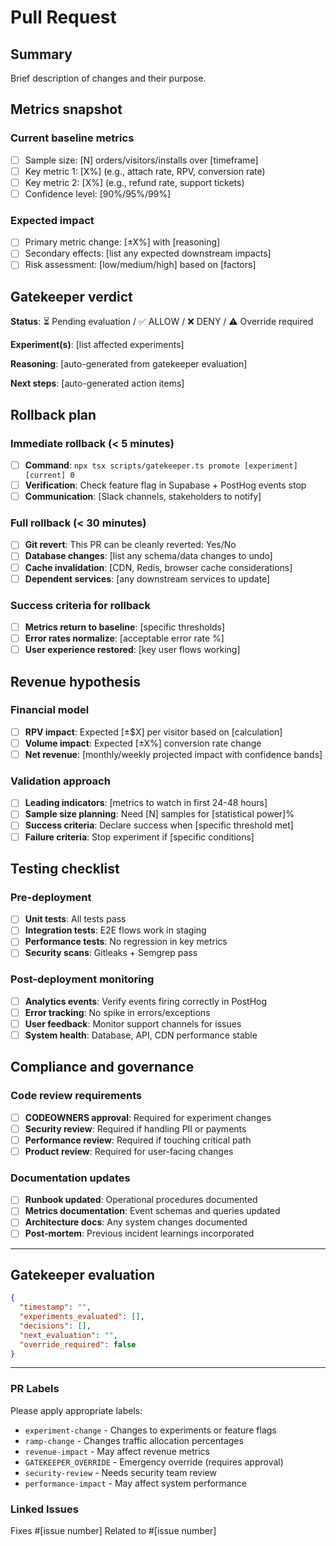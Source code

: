 # Pull Request

## Summary
Brief description of changes and their purpose.

## Metrics snapshot
<!-- Required for all experiment-related PRs -->

### Current baseline metrics
- [ ] Sample size: [N] orders/visitors/installs over [timeframe]
- [ ] Key metric 1: [X%] (e.g., attach rate, RPV, conversion rate)  
- [ ] Key metric 2: [X%] (e.g., refund rate, support tickets)
- [ ] Confidence level: [90%/95%/99%]

### Expected impact
- [ ] Primary metric change: [±X%] with [reasoning]
- [ ] Secondary effects: [list any expected downstream impacts]
- [ ] Risk assessment: [low/medium/high] based on [factors]

## Gatekeeper verdict
<!-- Auto-populated by CI or manual evaluation -->

**Status**: ⏳ Pending evaluation / ✅ ALLOW / ❌ DENY / ⚠️ Override required

**Experiment(s)**: [list affected experiments]

**Reasoning**: [auto-generated from gatekeeper evaluation]

**Next steps**: [auto-generated action items]

## Rollback plan
<!-- Required for all production changes -->

### Immediate rollback (< 5 minutes)
- [ ] **Command**: `npx tsx scripts/gatekeeper.ts promote [experiment] [current] 0`
- [ ] **Verification**: Check feature flag in Supabase + PostHog events stop
- [ ] **Communication**: [Slack channels, stakeholders to notify]

### Full rollback (< 30 minutes) 
- [ ] **Git revert**: This PR can be cleanly reverted: Yes/No
- [ ] **Database changes**: [list any schema/data changes to undo]
- [ ] **Cache invalidation**: [CDN, Redis, browser cache considerations]
- [ ] **Dependent services**: [any downstream services to update]

### Success criteria for rollback
- [ ] **Metrics return to baseline**: [specific thresholds]
- [ ] **Error rates normalize**: [acceptable error rate %]
- [ ] **User experience restored**: [key user flows working]

## Revenue hypothesis
<!-- Required for pricing/monetization changes -->

### Financial model
- [ ] **RPV impact**: Expected [±$X] per visitor based on [calculation]
- [ ] **Volume impact**: Expected [±X%] conversion rate change
- [ ] **Net revenue**: [monthly/weekly projected impact with confidence bands]

### Validation approach  
- [ ] **Leading indicators**: [metrics to watch in first 24-48 hours]
- [ ] **Sample size planning**: Need [N] samples for [statistical power]%
- [ ] **Success criteria**: Declare success when [specific threshold met]
- [ ] **Failure criteria**: Stop experiment if [specific conditions]

## Testing checklist

### Pre-deployment
- [ ] **Unit tests**: All tests pass
- [ ] **Integration tests**: E2E flows work in staging
- [ ] **Performance tests**: No regression in key metrics
- [ ] **Security scans**: Gitleaks + Semgrep pass

### Post-deployment monitoring
- [ ] **Analytics events**: Verify events firing correctly in PostHog
- [ ] **Error tracking**: No spike in errors/exceptions  
- [ ] **User feedback**: Monitor support channels for issues
- [ ] **System health**: Database, API, CDN performance stable

## Compliance and governance

### Code review requirements
- [ ] **CODEOWNERS approval**: Required for experiment changes
- [ ] **Security review**: Required if handling PII or payments  
- [ ] **Performance review**: Required if touching critical path
- [ ] **Product review**: Required for user-facing changes

### Documentation updates
- [ ] **Runbook updated**: Operational procedures documented
- [ ] **Metrics documentation**: Event schemas and queries updated
- [ ] **Architecture docs**: Any system changes documented  
- [ ] **Post-mortem**: Previous incident learnings incorporated

---

## Gatekeeper evaluation
<!-- This section is auto-populated by CI -->

```json
{
  "timestamp": "",
  "experiments_evaluated": [],
  "decisions": [],
  "next_evaluation": "",
  "override_required": false
}
```

---

### PR Labels
Please apply appropriate labels:
- `experiment-change` - Changes to experiments or feature flags
- `ramp-change` - Changes traffic allocation percentages  
- `revenue-impact` - May affect revenue metrics
- `GATEKEEPER_OVERRIDE` - Emergency override (requires approval)
- `security-review` - Needs security team review
- `performance-impact` - May affect system performance

### Linked Issues
Fixes #[issue number]
Related to #[issue number]